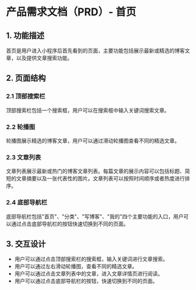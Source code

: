 # 产品需求文档（PRD）- 首页

## 1. 功能描述

首页是用户进入小程序后首先看到的页面，主要功能包括展示最新或精选的博客文章，以及提供文章搜索功能。

## 2. 页面结构

### 2.1 顶部搜索栏

顶部搜索栏包括一个搜索框，用户可以在搜索框中输入关键词搜索文章。

### 2.2 轮播图

轮播图展示精选的博客文章，用户可以通过滑动轮播图查看不同的精选文章。

### 2.3 文章列表

文章列表展示最新或热门的博客文章列表。每篇文章的展示内容可以包括标题、简短的文章摘要以及一张代表性的图片。文章列表可以按照时间顺序或者热度进行排序。

### 2.4 底部导航栏

底部导航栏包括"首页"、"分类"、"写博客"、"我的"四个主要功能的入口，用户可以通过点击底部导航栏的按钮快速切换到不同的页面。

## 3. 交互设计

- 用户可以通过点击顶部搜索栏的搜索框，输入关键词进行文章搜索。
- 用户可以通过左右滑动轮播图，查看不同的精选文章。
- 用户可以通过点击文章列表中的文章，进入文章详情页进行阅读。
- 用户可以通过点击底部导航栏的按钮，快速切换到不同的页面。